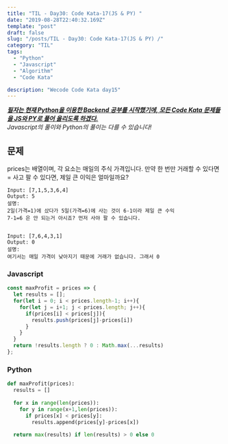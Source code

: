 ```yaml
---
title: "TIL - Day30: Code Kata-17(JS & PY) "
date: "2019-08-28T22:40:32.169Z"
template: "post"
draft: false
slug: "/posts/TIL - Day30: Code Kata-17(JS & PY) /"
category: "TIL"
tags:
  - "Python"
  - "Javascript"
  - "Algorithm"
  - "Code Kata"

description: "Wecode Code Kata day15"
---
```


_**<u>필자는 현재 Python을 이용한 Backend 공부를 시작했기에, 모든 Code Kata 문제들을 JS와 PY로 풀어 올리도록 하겠다.</u>**_</br>
_Javascript의 풀이와 Python의 풀이는 다를 수 있습니다!_

## 문제

prices는 배열이며, 각 요소는 매일의 주식 가격입니다.
만약 한 번만 거래할 수 있다면 = 사고 팔 수 있다면,
제일 큰 이익은 얼마일까요?

```
Input: [7,1,5,3,6,4]
Output: 5
설명: 
2일(가격=1)에 샀다가 5일(가격=6)에 사는 것이 6-1이라 제일 큰 수익
7-1=6 은 안 되는거 아시죠? 먼저 사야 팔 수 있습니다.


Input: [7,6,4,3,1]
Output: 0
설명: 
여기서는 매일 가격이 낮아지기 때문에 거래가 없습니다. 그래서 0
```

### Javascript

```Javascript
const maxProfit = prices => {
  let results = [];
  for(let i = 0; i < prices.length-1; i++){
    for(let j = i+1; j < prices.length; j++){
      if(prices[i] < prices[j]){
        results.push(prices[j]-prices[i])
      }
    }
  }
  return !results.length ? 0 : Math.max(...results)
};
```

### Python

```Python
def maxProfit(prices): 
  results = []
  
  for x in range(len(prices)):
    for y in range(x+1,len(prices)):
      if prices[x] < prices[y]:
        results.append(prices[y]-prices[x])
  
  return max(results) if len(results) > 0 else 0
  
```
